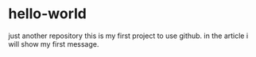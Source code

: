 # hello-world
just another repository
this is my first project to use github.
in the article i will show my first message.
